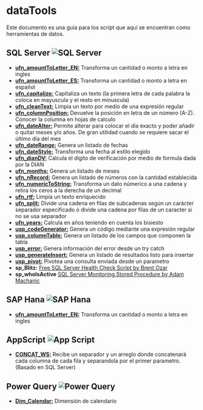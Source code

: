 # dataTools

Este documento es una guía para los script que aquí se encuentran como herramientas de datos.


## SQL Server ![SQL Server](https://i.imgur.com/NQ2eQjR.png)

 - **[ufn_amountToLetter_EN:](SQL%20Server/Scalar%20Functions/ufn_amountToLetter_EN.sql)** Transforma un cantidad o monto a letra en ingles
 - **[ufn_amountToLetter_ES:](SQL%20Server/Scalar%20Functions/ufn_amountToLetter_ES.sql)** Transforma un cantidad o monto a letra en español
 - **[ufn_capitalize:](SQL%20Server/Scalar%20Functions/ufn_capitalize.sql)** Capitaliza un texto (la primera letra de cada palabra la coloca en mayuscula y el resto en minuscula)
 - **[ufn_cleanText:](SQL%20Server/Scalar%20Functions/ufn_cleanText.sql)** Limpia un texto por medio de una expresión regular
 - **[ufn_columnPosition:](SQL%20Server/Scalar%20Functions/ufn_columnPosition.sql)** Devuelve la posición en letra de un número (A-Z). Conocer la columna en hojas de calculo
 - **[ufn_dateAlter:](SQL%20Server/Scalar%20Functions/ufn_dateAlter.sql)** Permite alterar para colocar el día exacto y poder añadir o quitar meses y/o años. De gran utilidad cuando se requiere sacar el último día del mes
 - **[ufn_dateRange:](SQL%20Server/Table-Valued%20Function/ufn_dateRange.sql)** Genera un listado de fechas
 - **[ufn_dateStyle:](SQL%20Server/Scalar%20Functions/ufn_dateStyle.sql)** Transforma una fecha al estilo elegido
 - **[ufn_dianDV:](SQL%20Server/Scalar%20Functions/ufn_dianDV.sql)** Calcula el digito de verificación por medio de formula dada por la DIAN
 - **[ufn_months:](SQL%20Server/Table-Valued%20Function/ufn_months.sql)** Genera un listado de meses
 - **[ufn_nRecord:](SQL%20Server/Table-Valued%20Function/ufn_nRecord.sql)** Genera un listado de números con la cantidad establecida
 - **[ufn_numericToString:](SQL%20Server/Scalar%20Functions/ufn_numericToString.sql)** Transforma un dato númerico a una cadena y retira los ceros a la derecha de un decimal
 - **[ufn_rtf:](SQL%20Server/Scalar%20Functions/ufn_rtf.sql)** Limpia un texto enriquecido
 - **[ufn_split:](SQL%20Server/Table-Valued%20Function/ufn_split.sql)** Divide una cadena en filas de subcadenas según un carácter separador especificado ó divide una cadena por filas de un caracter si no se usa separador
 - **[ufn_years:](SQL%20Server/Scalar%20Functions/ufn_years.sql)** Calcula en años teniendo en cuenta los bisiesto
 - **[usp_codeGenerator:](SQL%20Server/Stored%20Procedure/usp_codeGenerator.sql)** Genera un código mediante una expresión regular
 - **[usp_columnTable:](SQL%20Server/Stored%20Procedure/usp_columnTable.sql)** Genera un listado de los campos que componen la tabla
 - **[usp_error:](SQL%20Server/Stored%20Procedure/usp_error.sql)** Genera información del error desde un try catch
 - **[usp_generateInsert:](SQL%20Server/Stored%20Procedure/usp_generateInsert.sql)** Genera un listado de resultados listo para insertar
 - **[usp_pivot:](SQL%20Server/Stored%20Procedure/usp_pivot.sql)** Pivotea una consulta enviada desde un parametro
 - **sp_Blitz:** [Free SQL Server Health Check Script by Brent Ozar](https://www.brentozar.com/blitz/)
 - **sp_whoIsActive** [SQL Server Monitoring Stored Procedure by Adam Machanic](http://whoisactive.com/)


## SAP Hana ![SAP Hana](https://i.imgur.com/oUnQ4km.png)

 - **[ufn_amountToLetter_EN:](SAP%20Hana/Scalar%20Functions/ufn_amountToLetter_EN.sql)** Transforma un cantidad o monto a letra en ingles


## AppScript ![App Script](https://i.imgur.com/zdtSQSa.png)

 - **[CONCAT_WS:](AppScript/CONCAT_WS.js)** Recibe un separador y un arreglo donde concatenará cada columna de cada fila y separandola por el primer parametro. (Basado en SQL Server)


## Power Query ![Power Query](https://i.imgur.com/1XmeS9k.png)

 - **[Dim_Calendar:](Power%20Query/Dim_Calendar.pq)** Dimensión de calendario
